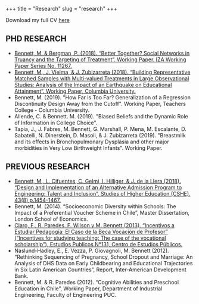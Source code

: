 +++
title = "Research"
slug = "research"
+++

Download my full CV [here](https://github.com/maibennett/website/blob/master/CV_mbennett.pdf)

## PHD RESEARCH 

* [Bennett, M. & Bergman, P. (2018). “Better Together? Social Networks in Truancy and the Targeting of Treatment”. Working Paper. IZA Working Paper Series No. 11267.](https://github.com/maibennett/website/blob/master/networks_paper.pdf)
* [Bennett, M., J. Vielma, & J. Zubizarreta (2018). “Building Representative Matched Samples with Multi-valued Treatments in Large Observational Studies: Analysis of the Impact of an Earthquake on Educational Attainment”. Working Paper, Columbia University.](https://arxiv.org/pdf/1810.06707.pdf)
* Bennett, M. (2019). "How Far is Too Far? Generalization of a Regression Discontinuity Design Away from the Cutoff". Working Paper, Teachers College - Columbia University.
* Allende, C. & Bennett. M. (2019). "Biased Beliefs and the Dynamic Role of Information in College Choice".
* Tapia, J., J. Fabres, M. Bennett, G. Marshall, P. Mena, M. Escalante, D. Sabatelli, N. Dinerstein, D. Masoli, & J. Zubizarreta (2019). "Breastmilk and its effects in Bronchopulmonary Dysplasia and other major morbidities in Very Low Birthweight Infants". Working Paper.

## PREVIOUS RESEARCH

* [Bennett, M., L. Cifuentes, C. Gelmi, I. Hilliger, & J. de la Llera (2018). “Design and Implementation of an Alternative Admission Program to Engineering: Talent and Inclusion”. Studies of Higher Education (CSHE). 43(8) p.1454-1467.](https://www.tandfonline.com/doi/abs/10.1080/03075079.2016.1263291?journalCode=cshe20)
* Bennett, M. (2014). “Socioeconomic Diversity within Schools: The Impact of a Preferential Voucher Scheme in Chile”, Master Dissertation, London School of Economics.
* [Claro, F., R. Paredes, F. Wilson y M. Bennett (2013). “Incentivos a Estudiar Pedagogía: El Caso de la Beca Vocación de Profesor” (“Incentives for studying teaching: The case of the vocational scholarship”), Estudios Publicos N°131, Centro de Estudios Públicos.](https://www.cepchile.cl/cep/site/artic/20160304/asocfile/20160304100405/rev131_FClaro-RParedes-MBennett-TWilson.pdf)
* Naslund-Hadley, E., E. Vezza, P. Giovagnoli, M. Bennett (2012). “Rethinking Sequencing of Pregnancy, School Dropout and Marriage: An Analysis of DHS Data on Early Childbearing and Educational Trajectories in Six Latin American Countries”, Report, Inter-American Development Bank.
* Bennett, M. & R. Paredes (2012). “Cognitive Abilities and Preschool Education in Chile”, Working Paper, Department of Industrial Engineering, Faculty of Engineering PUC.

